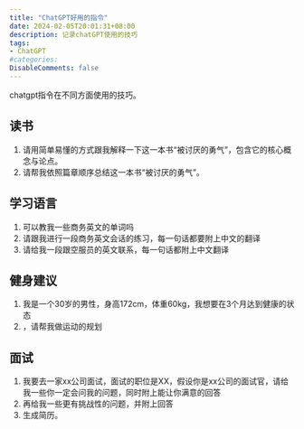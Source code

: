```yaml
---
title: "ChatGPT好用的指令"
date: 2024-02-05T20:01:31+08:00
description: 记录chatGPT使用的技巧
tags: 
- ChatGPT
#categories: 
DisableComments: false
---
```


chatgpt指令在不同方面使用的技巧。
<!--more-->

## 读书

1. 请用简单易懂的方式跟我解释一下这一本书“被讨厌的勇气”，包含它的核心概念与论点。
2. 请帮我依照篇章顺序总结这一本书“被讨厌的勇气”。

## 学习语言

1. 可以教我一些商务英文的单词吗
2. 请跟我进行一段商务英文会话的练习，每一句话都要附上中文的翻译
3. 请给我一段跟空服员的英文联系，每一句话都附上中文翻译

## 健身建议

1. 我是一个30岁的男性，身高172cm，体重60kg，我想要在3个月达到健康的状态
2. ，请帮我做运动的规划

## 面试

1. 我要去一家xx公司面试，面试的职位是XX，假设你是xx公司的面试官，请给我一些你一定会问我的问题，同时附上能让你满意的回答
2. 再给我一些更有挑战性的问题，并附上回答
3. 生成简历。